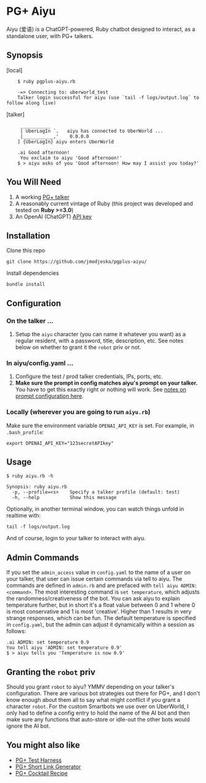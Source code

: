 # PG+ Aiyu
Aiyu (爱语) is a ChatGPT-powered, Ruby chatbot designed to interact, as a standalone user, with PG+ talkers. 

## Synopsis

[local]
```
    $ ruby pgplus-aiyu.rb
    
    -=> Connecting to: uberworld_test
    Talker login successful for aiyu (use `tail -f logs/output.log` to follow along live)
```

[talker]
```
     ___________
     | UberLogIn `.   aiyu has connected to UberWorld ... 
     |___________,'    0.0.0.0
    ] {UberLogIn} aiyu enters UberWorld 

    .ai Good afternoon!
     You exclaim to aiyu 'Good afternoon!'
    $ > aiyu asks of you 'Good afternoon! How may I assist you today?'
````

## You Will Need

1. A working [PG+ talker](https://github.com/talkers/pgplus)
2. A reasonably current vintage of Ruby (this project was developed and tested on **Ruby >=3.0**)
3. An OpenAI (ChatGPT) [API key](https://platform.openai.com/account/api-keys)

## Installation

Clone this repo

    git clone https://github.com/jmodjeska/pgplus-aiyu/

Install dependencies

    bundle install

## Configuration

### On the talker ...

1. Setup the `aiyu` character (you can name it whatever you want) as a regular resident, with a password, title, description, etc. See notes below on whether to grant it the `robot` priv or not.

### In aiyu/config.yaml ...

1. Configure the test / prod talker credentials, IPs, ports, etc. 
1. **Make sure the prompt in config matches aiyu's prompt on your talker.** You have to get this exactly right or nothing will work. See [notes on prompt configuration here](https://github.com/jmodjeska/pgplus-test#prompt).

### Locally (wherever you are going to run `aiyu.rb`)

Make sure the environment variable `OPENAI_API_KEY` is set. For example, in `.bash_profile`:

```
export OPENAI_API_KEY="123secretAPIkey"
```

## Usage

```
$ ruby aiyu.rb -h

Synopsis: ruby aiyu.rb
  -p, --profile=<s>    Specify a talker profile (default: test)
  -h, --help           Show this message
```

Optionally, in another terminal window, you can watch things unfold in realtime with:

```
tail -f logs/output.log
```

And of course, login to your talker to interact with aiyu.

## Admin Commands

If you set the `admin_access` value in `config.yaml` to the name of a user on your talker, that user can issue certain commands via tell to aiyu. The commands are defined in `admin.rb` and are prefaced with `tell aiyu ADMIN: <command>`. The most interesting command is `set temperature`, which adjusts the randomness/creativeness of the bot. You can ask aiyu to explain temperature further, but in short it's a float value between 0 and 1 where 0 is most conservative and 1 is most 'creative'. Higher than 1 results in very strange responses, which can be fun. The default temperature is specified in `config.yaml`, but the admin can adjust it dynamically within a session as follows:

```
.ai ADMIN: set temperature 0.9
You tell aiyu 'ADMIN: set temperature 0.9'
$ > aiyu tells you 'Temperature is now 0.9'
```

## Granting the `robot` priv

Should you grant `robot` to aiyu? YMMV depending on your talker's configuration. There are various bot strategies out there for PG+, and I don't know enough about them all to say what might conflict if you grant a character `robot`. For the custom Smartbots we use over on UberWorld, I only had to define a config entry to hold the name of the AI bot and then make sure any functions that auto-store or idle-out the other bots would ignore the AI bot.  

## You might also like
 
* [PG+ Test Harness](https://github.com/jmodjeska/pgplus-test)
* [PG+ Short Link Generator](https://github.com/jmodjeska/pgplus-shortlink)
* [PG+ Cocktail Recipe](https://github.com/jmodjeska/pgplus-cocktail)
